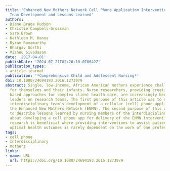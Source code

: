 ```yaml
---
title: 'Enhanced New Mothers Network Cell Phone Application Intervention: Interdisciplinary
  Team Development and Lessons Learned'
authors:
- Diane Brage Hudson
- Christie Campbell-Grossman
- Sara Brown
- Kathleen M. Hanna
- Byrav Ramamurthy
- Bhargav Gorthi
- Vishnu Sivadasan
date: '2017-04-01'
publishDate: '2024-07-21T02:26:10.070642Z'
publication_types:
- article-journal
publication: '*Comprehensive Child and Adolescent Nursing*'
doi: 10.1080/24694193.2016.1273979
abstract: Single, low-income, African American mothers experience challenges caring
  for themselves and their infants. Nurse researchers, providing creative and theoretically
  based approaches for complex client health care, are increasingly becoming interdisciplinary
  leaders on research teams. The first purpose of this article was to describe this
  interdisciplinary team’s development of a cellular (cell) phone application (app),
  the Enhanced New Mothers Network (ENMN). The second purpose of this article was
  to describe lessons learned by nursing members of the interdisciplinary team members
  about developing a cell phone app for delivery of the ENMN intervention. Interdisciplinary
  research is beneficial where providing interventions to assist patients to achieve
  optimal health outcomes is rarely dependent on the work of one profession.
tags:
- cell phone
- Interdisciplinary
- mothers
links:
- name: URL
  url: https://doi.org/10.1080/24694193.2016.1273979
---
```

